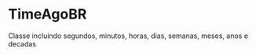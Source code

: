 TimeAgoBR
=========

Classe incluindo segundos, minutos, horas, dias, semanas, meses, anos e decadas
